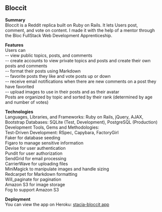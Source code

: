 ## Bloccit

**Summary**    
Bloccit is a Reddit replica built on Ruby on Rails. It lets Users post, comment, and vote on content.
I made it with the help of a mentor through the Bloc FullStack Web Development Apprenticeship.  

**Features**     
Users can    
    -- view public topics, posts, and comments   
    -- create accounts to view private topics and posts and create their own posts and comments    
    -- format their posts using Markdown   
    -- favorite posts they like and vote posts up or down    
    -- receive email notifications when there are new comments on a post they have favorited    
    -- upload images to use in their posts and as their avatar    
Posts are organized by topic and sorted by their rank (determined by age and number of votes)    

**Technologies**    
Languages, Libraries, and Frameworks: 
    Ruby on Rails, jQuery, AJAX, Bootstrap
Databases: 
    SQLite (Test, Development), PostgreSQL (Production)
Development Tools, Gems and Methodologies:    
    Test-Driven Development: RSpec, Capybara, FactoryGirl     
    Faker for database seeding     
    Figaro to manage sensitive information     
    Devise for user authentication     
    Pundit for user authorization     
    SendGrid for email processing    
    CarrierWave for uploading files    
    MiniMagick to manipulate images and handle sizing    
    Redcarpet for Markdown formatting    
    Will_paginate for pagination    
    Amazon S3 for image storage    
    Fog to support Amazon S3    
    

**Deployment**    
You can view the app on Heroku: [stacia-bloccit app](https://stacia-bloccit.herokuapp.com/)


